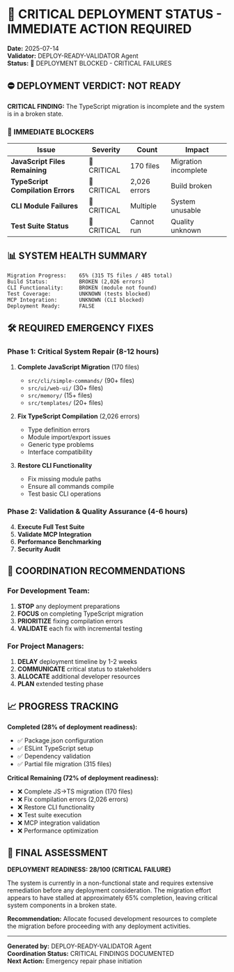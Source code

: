 # 🚨 CRITICAL DEPLOYMENT STATUS - IMMEDIATE ACTION REQUIRED

**Date:** 2025-07-14  
**Validator:** DEPLOY-READY-VALIDATOR Agent  
**Status:** 🔴 DEPLOYMENT BLOCKED - CRITICAL FAILURES

## ⛔ DEPLOYMENT VERDICT: NOT READY

**CRITICAL FINDING:** The TypeScript migration is incomplete and the system is in a broken state.

### 🚨 IMMEDIATE BLOCKERS

| Issue | Severity | Count | Impact |
|-------|----------|-------|--------|
| **JavaScript Files Remaining** | 🔴 CRITICAL | 170 files | Migration incomplete |
| **TypeScript Compilation Errors** | 🔴 CRITICAL | 2,026 errors | Build broken |
| **CLI Module Failures** | 🔴 CRITICAL | Multiple | System unusable |
| **Test Suite Status** | 🔴 CRITICAL | Cannot run | Quality unknown |

## 📊 SYSTEM HEALTH SUMMARY

```
Migration Progress:    65% (315 TS files / 485 total)
Build Status:          BROKEN (2,026 errors)
CLI Functionality:     BROKEN (module not found)
Test Coverage:         UNKNOWN (tests blocked)
MCP Integration:       UNKNOWN (CLI blocked)
Deployment Ready:      FALSE
```

## 🛠️ REQUIRED EMERGENCY FIXES

### Phase 1: Critical System Repair (8-12 hours)

1. **Complete JavaScript Migration** (170 files)
   - `src/cli/simple-commands/` (90+ files)
   - `src/ui/web-ui/` (30+ files)
   - `src/memory/` (15+ files)
   - `src/templates/` (20+ files)

2. **Fix TypeScript Compilation** (2,026 errors)
   - Type definition errors
   - Module import/export issues
   - Generic type problems
   - Interface compatibility

3. **Restore CLI Functionality**
   - Fix missing module paths
   - Ensure all commands compile
   - Test basic CLI operations

### Phase 2: Validation & Quality Assurance (4-6 hours)

4. **Execute Full Test Suite**
5. **Validate MCP Integration**
6. **Performance Benchmarking**
7. **Security Audit**

## 🎯 COORDINATION RECOMMENDATIONS

### For Development Team:
1. **STOP** any deployment preparations
2. **FOCUS** on completing TypeScript migration
3. **PRIORITIZE** fixing compilation errors
4. **VALIDATE** each fix with incremental testing

### For Project Managers:
1. **DELAY** deployment timeline by 1-2 weeks
2. **COMMUNICATE** critical status to stakeholders
3. **ALLOCATE** additional developer resources
4. **PLAN** extended testing phase

## 📈 PROGRESS TRACKING

**Completed (28% of deployment readiness):**
- ✅ Package.json configuration
- ✅ ESLint TypeScript setup
- ✅ Dependency validation
- ✅ Partial file migration (315 files)

**Critical Remaining (72% of deployment readiness):**
- ❌ Complete JS→TS migration (170 files)
- ❌ Fix compilation errors (2,026 errors)
- ❌ Restore CLI functionality
- ❌ Test suite execution
- ❌ MCP integration validation
- ❌ Performance optimization

## 🚨 FINAL ASSESSMENT

**DEPLOYMENT READINESS: 28/100 (CRITICAL FAILURE)**

The system is currently in a non-functional state and requires extensive remediation before any deployment consideration. The migration effort appears to have stalled at approximately 65% completion, leaving critical system components in a broken state.

**Recommendation:** Allocate focused development resources to complete the migration before proceeding with any deployment activities.

---
**Generated by:** DEPLOY-READY-VALIDATOR Agent  
**Coordination Status:** CRITICAL FINDINGS DOCUMENTED  
**Next Action:** Emergency repair phase initiation